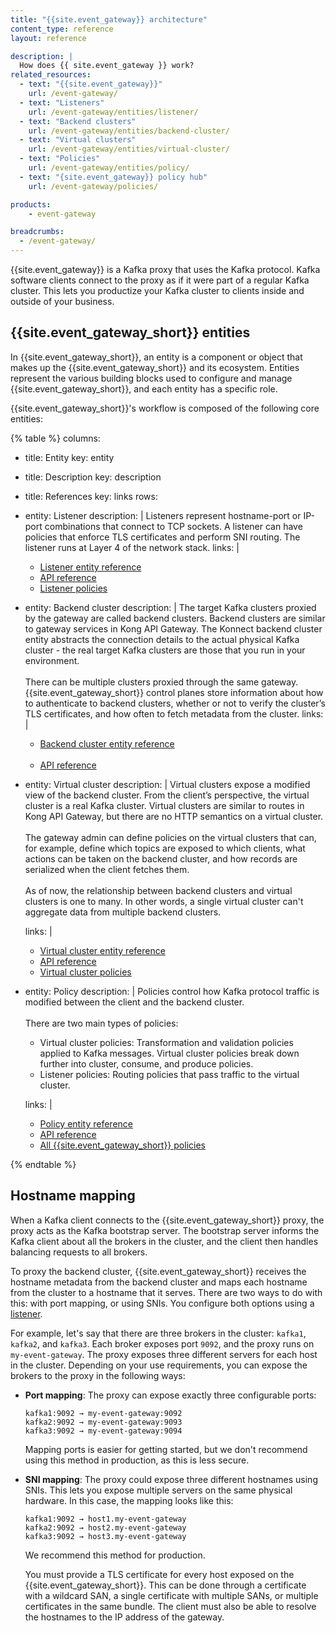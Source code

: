 ```yaml
---
title: "{{site.event_gateway}} architecture"
content_type: reference
layout: reference

description: |
  How does {{ site.event_gateway }} work?
related_resources:
  - text: "{{site.event_gateway}}"
    url: /event-gateway/
  - text: "Listeners"
    url: /event-gateway/entities/listener/
  - text: "Backend clusters"
    url: /event-gateway/entities/backend-cluster/
  - text: "Virtual clusters"
    url: /event-gateway/entities/virtual-cluster/
  - text: "Policies"
    url: /event-gateway/entities/policy/
  - text: "{site.event_gateway}} policy hub"
    url: /event-gateway/policies/

products:
    - event-gateway

breadcrumbs:
  - /event-gateway/
---
```


{{site.event_gateway}} is a Kafka proxy that uses the Kafka protocol. 
Kafka software clients connect to the proxy as if it were part of a regular Kafka cluster. 
This lets you productize your Kafka cluster to clients inside and outside of your business.

## {{site.event_gateway_short}} entities

In {{site.event_gateway_short}}, an entity is a component or object that makes up the {{site.event_gateway_short}} and its ecosystem. 
Entities represent the various building blocks used to configure and manage {{site.event_gateway_short}}, and each entity has a specific role.

{{site.event_gateway_short}}'s workflow is composed of the following core entities:

{% table %}
columns:
  - title: Entity
    key: entity
  - title: Description
    key: description
  - title: References
    key: links
rows:
  - entity: Listener
    description: |
      Listeners represent hostname-port or IP-port combinations that connect to TCP sockets. 
      A listener can have policies that enforce TLS certificates and perform SNI routing. 
      The listener runs at Layer 4 of the network stack.
    links: |
      * [Listener entity reference](/event-gateway/entities/listener/)
      * [API reference](/api/konnect/event-gateway/#/operations/list-event-gateway-listeners)
      * [Listener policies](/event-gateway/policies/?policy-target=listener)
  - entity: Backend cluster
    description: |
      The target Kafka clusters proxied by the gateway are called backend clusters. Backend clusters are similar to gateway services in Kong API Gateway. The Konnect backend cluster entity abstracts the connection details to the actual physical Kafka cluster - the real target Kafka clusters are those that you run in your environment.
      <br><br>
      There can be multiple clusters proxied through the same gateway. {{site.event_gateway_short}} control planes store information about how to authenticate to backend clusters, whether or not to verify the cluster’s TLS certificates, and how often to fetch metadata from the cluster. 
    links: |
      * [Backend cluster entity reference](/event-gateway/entities/backend-cluster/) <br><br>
      * [API reference](/api/konnect/event-gateway/#/operations/list-event-gateway-backend-clusters)
  - entity: Virtual cluster
    description: |
      Virtual clusters expose a modified view of the backend cluster. From the client’s perspective, the virtual cluster is a real Kafka cluster. Virtual clusters are similar to routes in Kong API Gateway, but there are no HTTP semantics on a virtual cluster.
      <br><br>
      The gateway admin can define policies on the virtual clusters that can, for example, define which topics are exposed to which clients, what actions can be taken on the backend cluster, and how records are serialized when the client fetches them. 
      <br><br>
      As of now, the relationship between backend clusters and virtual clusters is one to many. In other words, a single virtual cluster can't aggregate data from multiple backend clusters.

    links: |
      * [Virtual cluster entity reference](/event-gateway/entities/virtual-cluster/)
      * [API reference](/api/konnect/event-gateway/#/operations/list-event-gateway-virtual-clusters)
      * [Virtual cluster policies](/event-gateway/policies/?policy-target=virtual-cluster)
  - entity: Policy
    description: |
      Policies control how Kafka protocol traffic is modified between the client and the backend cluster.
      <br><br>
      There are two main types of policies:
      * Virtual cluster policies: Transformation and validation policies applied to Kafka messages. 
      Virtual cluster policies break down further into cluster, consume, and produce policies.
      * Listener policies: Routing policies that pass traffic to the virtual cluster.
      
    links: |
      * [Policy entity reference](/event-gateway/entities/policy/)
      * [API reference](/api/konnect/event-gateway/#/operations/list-event-gateway-listener-policies)
      * [All {{site.event_gateway_short}} policies](/event-gateway/policies/)

{% endtable %}

## Hostname mapping

When a Kafka client connects to the {{site.event_gateway_short}} proxy, the proxy acts as the Kafka bootstrap server. 
The bootstrap server informs the Kafka client about all the brokers in the cluster, and the client then handles balancing requests to all brokers.

To proxy the backend cluster, {{site.event_gateway_short}} receives the hostname metadata from the backend cluster and maps each hostname from the cluster to a hostname that it serves. There are two ways to do with this: with port mapping, or using SNIs. You configure both options using a [listener](/event-gateway/entities/listener/).

For example, let's say that there are three brokers in the cluster: `kafka1`, `kafka2`, and `kafka3`.
Each broker exposes port `9092`, and the proxy runs on `my-event-gateway`. 
The proxy exposes three different servers for each host in the cluster.
Depending on your use requirements, you can expose the brokers to the proxy in the following ways:

* **Port mapping**: The proxy can expose exactly three configurable ports: 

  ```
  kafka1:9092 → my-event-gateway:9092
  kafka2:9092 → my-event-gateway:9093
  kafka3:9092 → my-event-gateway:9094
  ```

  Mapping ports is easier for getting started, but we don't recommend using this method in production, as this is less secure.

* **SNI mapping**: The proxy could expose three different hostnames using SNIs. 
This lets you expose multiple servers on the same physical hardware. In this case, the mapping looks like this:
  
  ```
  kafka1:9092 → host1.my-event-gateway
  kafka2:9092 → host2.my-event-gateway
  kafka3:9092 → host3.my-event-gateway
  ```

  We recommend this method for production.

  You must provide a TLS certificate for every host exposed on the {{site.event_gateway_short}}. 
  This can be done through a certificate with a wildcard SAN, a single certificate with multiple SANs, or multiple certificates in the same bundle. 
  The client must also be able to resolve the hostnames to the IP address of the gateway.